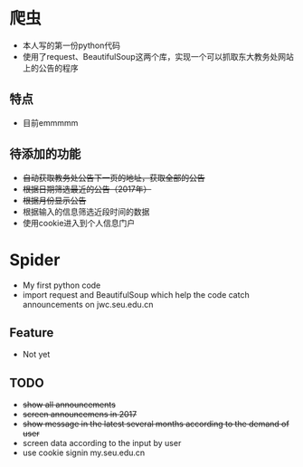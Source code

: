 # 爬虫
- 本人写的第一份python代码
- 使用了request、BeautifulSoup这两个库，实现一个可以抓取东大教务处网站上的公告的程序
## 特点
- 目前emmmmm
## 待添加的功能
- ~~自动获取教务处公告下一页的地址，获取全部的公告~~
- ~~根据日期筛选最近的公告（2017年）~~
- ~~根据月份显示公告~~
- 根据输入的信息筛选近段时间的数据
- 使用cookie进入到个人信息门户

# Spider
- My first python code
- import request and BeautifulSoup which help the code catch announcements on jwc.seu.edu.cn
## Feature
- Not yet
## TODO
- ~~show all announcements~~
- ~~screen announcemens in 2017~~
- ~~show message in the latest several months according to the demand of user~~
- screen data according to the input by user
- use cookie signin my.seu.edu.cn
